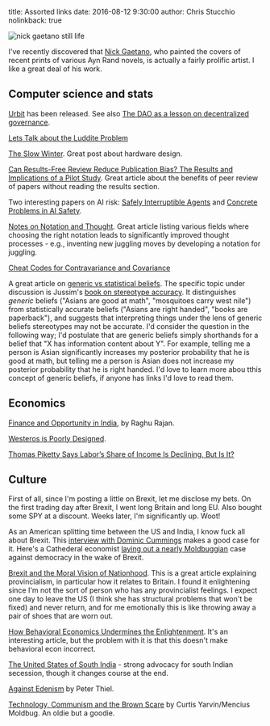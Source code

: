title: Assorted links
date: 2016-08-12 9:30:00
author: Chris Stucchio
nolinkback: true

![nick gaetano still life](http://nickgaetano.com/Illustration/Painting/fullsize/LEMON_LIME_fs.jpg)

I've recently discovered that [Nick Gaetano](http://nickgaetano.com/index-illustration_retro.html), who painted the covers of recent prints of various Ayn Rand novels, is actually a fairly prolific artist. I like a great deal of his work.

## Computer science and stats

[Urbit](http://urbit.org/) has been released. See also [The DAO as a lesson on decentralized governance](http://urbit.org/blog/dao/).

[Lets Talk about the Luddite Problem](http://lemire.me/blog/2016/08/02/let-us-talk-about-the-luddite-problem/)

[The Slow Winter](https://www.usenix.org/system/files/1309_14-17_mickens.pdf). Great post about hardware design.

[Can Results-Free Review Reduce Publication Bias? The Results and Implications of a Pilot Study](https://dl.dropboxusercontent.com/u/182368464/2016-findley.pdf). Great article about the benefits of peer review of papers without reading the results section.

Two interesting papers on AI risk: [Safely Interruptible Agents](https://intelligence.org/files/Interruptibility.pdf) and [Concrete Problems in AI Safety](https://arxiv.org/pdf/1606.06565v1.pdf).

[Notes on Notation and Thought](https://github.com/hypotext/notation). Great article listing various fields where choosing the right notation leads to significantly improved thought processes - e.g., inventing new juggling moves by developing a notation for juggling.

[Cheat Codes for Contravariance and Covariance](http://blog.originate.com/blog/2016/08/10/cheat-codes-for-contravariance-and-covariance/)

A great article on [generic vs statistical beliefs](http://www.spsp.org/blog/are-stereotypes-accurate). The specific topic under discussion is Jussim's [book on stereotype accuracy](http://amzn.to/2aMx08x). It distinguishes *generic* beliefs ("Asians are good at math", "mosquitoes carry west nile") from statistically accurate beliefs ("Asians are right handed", "books are paperback"), and suggests that interpreting things under the lens of generic beliefs stereotypes may not be accurate. I'd consider the question in the following way; I'd postulate that are generic beliefs simply shorthands for a belief that "X has information content about Y". For example, telling me a person is Asian significantly increases my posterior probability that he is good at math, but telling me a person is Asian does not increase my posterior probability that he is right handed. I'd love to learn more abou tthis concept of generic beliefs, if anyone has links I'd love to read them.

## Economics

[Finance and Opportunity in India](http://www.bis.org/review/r140811a.htm), by Raghu Rajan.

[Westeros is Poorly Designed](https://medium.com/migration-issues/westeros-is-poorly-designed-3b01cf5cdcaf#.30caeiy5r).

[Thomas Piketty Says Labor’s Share of Income Is Declining, But Is It?](http://blogs.wsj.com/economics/2015/03/26/thomas-piketty-says-labors-share-of-income-is-declining-but-is-it/)

## Culture

First of all, since I'm posting a little on Brexit, let me disclose my bets. On the first trading day after Brexit, I went long Britain and long EU. Also bought some SPY at a discount. Weeks later, I'm significantly up. Woot!

As an American splitting time between the US and India, I know fuck all about Brexit. This [interview with Dominic Cummings](http://www.economist.com/blogs/bagehot/2016/01/out-campaign) makes a good case for it. Here's a Cathederal economist [laying out a nearly Moldbuggian](https://www.project-syndicate.org/commentary/brexit-democratic-failure-for-uk-by-kenneth-rogoff-2016-06?referrer=/IWqT24P7A6) case against democracy in the wake of Brexit.

[Brexit and the Moral Vision of Nationhood](https://mereorthodoxy.com/political-social-earthquake-brexit-future-britain/). This is a great article explaining provincialism, in particular how it relates to Britain. I found it enlightening since I'm not the sort of person who has any provincialist feelings. I expect one day to leave the US (I think she has structural problems that won't be fixed) and never return, and for me emotionally this is like throwing away a pair of shoes that are worn out.

[How Behavioral Economics Undermines the Enlightenment](https://fee.org/articles/how-behavioral-econ-undermines-the-enlightenment/). It's an interesting article, but the problem with it is that this doesn't make behavioral econ incorrect.

[The United States of South India](http://www.thenewsminute.com/article/united-states-south-india-can-southern-collective-get-us-better-deal-delhi-46501) - strong advocacy for south Indian secession, though it changes course at the end.

[Against Edenism](http://www.firstthings.com/article/2015/06/against-edenism) by Peter Thiel.

[Technology, Communism and the Brown Scare](https://unqualified-reservations.blogspot.com/2013/09/technology-communism-and-brown-scare.html) by Curtis Yarvin/Mencius Moldbug. An oldie but a goodie.
